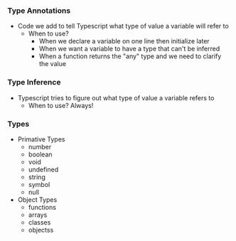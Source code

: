 ### Type Annotations
- Code we add to tell Typescript what type of value a variable will refer to
    - When to use?
        - When we declare a variable on one line then initialize later
        - When we want a variable to have a type that can't be inferred
        - When a function returns the "any" type and we need to clarify the value
### Type Inference
- Typescript tries to figure out what type of value a variable refers to
    - When to use? Always!
### Types
- Primative Types
    - number
    - boolean
    - void
    - undefined
    - string
    - symbol
    - null
- Object Types
    - functions
    - arrays
    - classes
    - objectss
